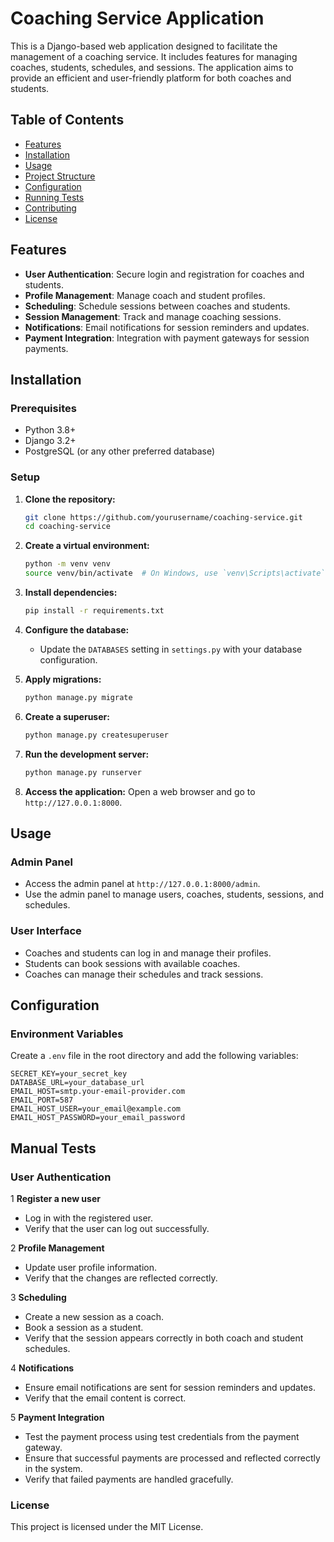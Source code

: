 # Coaching Service Application

This is a Django-based web application designed to facilitate the management of a coaching service. It includes features for managing coaches, students, schedules, and sessions. The application aims to provide an efficient and user-friendly platform for both coaches and students.

## Table of Contents

- [Features](#features)
- [Installation](#installation)
- [Usage](#usage)
- [Project Structure](#project-structure)
- [Configuration](#configuration)
- [Running Tests](#running-tests)
- [Contributing](#contributing)
- [License](#license)

## Features

- **User Authentication**: Secure login and registration for coaches and students.
- **Profile Management**: Manage coach and student profiles.
- **Scheduling**: Schedule sessions between coaches and students.
- **Session Management**: Track and manage coaching sessions.
- **Notifications**: Email notifications for session reminders and updates.
- **Payment Integration**: Integration with payment gateways for session payments.

## Installation

### Prerequisites

- Python 3.8+
- Django 3.2+
- PostgreSQL (or any other preferred database)

### Setup

1. **Clone the repository:**
    ```bash
    git clone https://github.com/yourusername/coaching-service.git
    cd coaching-service
    ```

2. **Create a virtual environment:**
    ```bash
    python -m venv venv
    source venv/bin/activate  # On Windows, use `venv\Scripts\activate`
    ```

3. **Install dependencies:**
    ```bash
    pip install -r requirements.txt
    ```

4. **Configure the database:**
    - Update the `DATABASES` setting in `settings.py` with your database configuration.

5. **Apply migrations:**
    ```bash
    python manage.py migrate
    ```

6. **Create a superuser:**
    ```bash
    python manage.py createsuperuser
    ```

7. **Run the development server:**
    ```bash
    python manage.py runserver
    ```

8. **Access the application:**
    Open a web browser and go to `http://127.0.0.1:8000`.

## Usage

### Admin Panel

- Access the admin panel at `http://127.0.0.1:8000/admin`.
- Use the admin panel to manage users, coaches, students, sessions, and schedules.

### User Interface

- Coaches and students can log in and manage their profiles.
- Students can book sessions with available coaches.
- Coaches can manage their schedules and track sessions.


## Configuration

### Environment Variables

Create a `.env` file in the root directory and add the following variables:

```plaintext
SECRET_KEY=your_secret_key
DATABASE_URL=your_database_url
EMAIL_HOST=smtp.your-email-provider.com
EMAIL_PORT=587
EMAIL_HOST_USER=your_email@example.com
EMAIL_HOST_PASSWORD=your_email_password
```

## Manual Tests
### User Authentication

1 **Register a new user**

- Log in with the registered user.
- Verify that the user can log out successfully.

2 **Profile Management**

- Update user profile information.
- Verify that the changes are reflected correctly.

3 **Scheduling**

- Create a new session as a coach.
- Book a session as a student.
- Verify that the session appears correctly in both coach and student schedules.

4 **Notifications**

- Ensure email notifications are sent for session reminders and updates.
- Verify that the email content is correct.

5 **Payment Integration**

- Test the payment process using test credentials from the payment gateway.
- Ensure that successful payments are processed and reflected correctly in the system.
- Verify that failed payments are handled gracefully.

### License
This project is licensed under the MIT License.